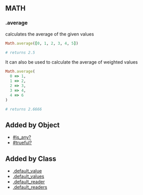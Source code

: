 ## MATH

### .average
calculates the average of the given values

```ruby
Math.average([0, 1, 2, 3, 4, 5])

# returns 2.5
```

It can also be used to calculate the average of weighted values

```ruby
Math.average(
  0 => 1,
  1 => 2,
  2 => 3,
  3 => 4,
  4 => 6
)

# returns 2.6666
```

## Added by Object
- [#is_any?](OBJECT_README.md#is_any?)
- [#trueful?](OBJECT_README.md#trueful?)

## Added by Class
- [.default_value](CLASS_README.md#default_value)
- [.default_values](CLASS_README.md#default_values)
- [.default_reader](CLASS_README.md#default_reader)
- [.default_readers](CLASS_README.md#default_readers)
